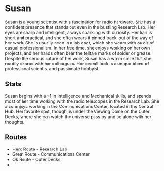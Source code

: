 # Susan

Susan is a young scientist with a fascination for radio hardware. She has a confident presence that stands out even in the bustling Research Lab. Her eyes are sharp and intelligent, always sparkling with curiosity. Her hair is short and practical, and she often wears it pinned back, out of the way of her work. She is usually seen in a lab coat, which she wears with an air of casual professionalism. In her free time, she enjoys working on her own projects, and her hands often bear the telltale marks of solder or grease. Despite the serious nature of her work, Susan has a warm smile that she readily shares with her colleagues. Her overall look is a unique blend of professional scientist and passionate hobbyist.

## Stats

Susan begins with a +1 in Intelligence and Mechanical skills, and spends most of her time working with the radio telescopes in the Research Lab. She also enjoys working in the Communications Center, located in the Central Hub. Her favorite spot, though, is under the Viewing Dome on the Outer Decks, where she can watch the universe pass by and be alone with her thoughts.


## Routes

* Hero Route - Research Lab
* Great Route - Communications Center
* Ok Route - Outer Decks
* 